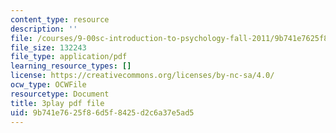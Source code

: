 ```yaml
---
content_type: resource
description: ''
file: /courses/9-00sc-introduction-to-psychology-fall-2011/9b741e7625f86d5f8425d2c6a37e5ad5_bihrpOS0qtY.pdf
file_size: 132243
file_type: application/pdf
learning_resource_types: []
license: https://creativecommons.org/licenses/by-nc-sa/4.0/
ocw_type: OCWFile
resourcetype: Document
title: 3play pdf file
uid: 9b741e76-25f8-6d5f-8425-d2c6a37e5ad5
---
```


